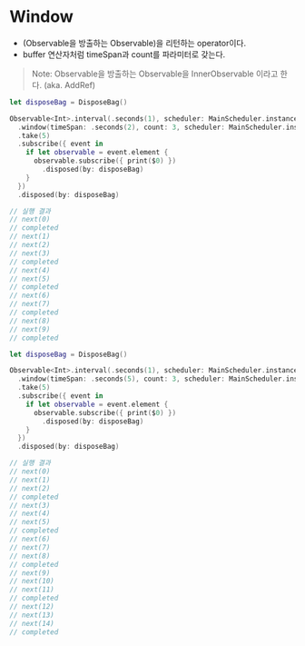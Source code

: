 # Window

* (Observable을 방출하는 Observable)을 리턴하는 operator이다.
* buffer 연산자처럼 timeSpan과 count를 파라미터로 갖는다. 

> Note: Observable을 방출하는 Observable을 InnerObservable 이라고 한다. (aka. AddRef)


```swift
let disposeBag = DisposeBag()

Observable<Int>.interval(.seconds(1), scheduler: MainScheduler.instance)
  .window(timeSpan: .seconds(2), count: 3, scheduler: MainScheduler.instance)
  .take(5)
  .subscribe({ event in
    if let observable = event.element {
      observable.subscribe({ print($0) })
        .disposed(by: disposeBag)
    }
  })
  .disposed(by: disposeBag)

// 실행 결과
// next(0)
// completed
// next(1)
// next(2)
// next(3)
// completed
// next(4)
// next(5)
// completed
// next(6)
// next(7)
// completed
// next(8)
// next(9)
// completed
```


```swift
let disposeBag = DisposeBag()

Observable<Int>.interval(.seconds(1), scheduler: MainScheduler.instance)
  .window(timeSpan: .seconds(5), count: 3, scheduler: MainScheduler.instance)
  .take(5)
  .subscribe({ event in
    if let observable = event.element {
      observable.subscribe({ print($0) })
        .disposed(by: disposeBag)
    }
  })
  .disposed(by: disposeBag)

// 실행 결과 
// next(0)
// next(1)
// next(2)
// completed
// next(3)
// next(4)
// next(5)
// completed
// next(6)
// next(7)
// next(8)
// completed
// next(9)
// next(10)
// next(11)
// completed
// next(12)
// next(13)
// next(14)
// completed
```
